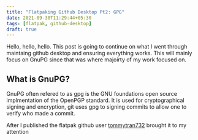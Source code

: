 ```yaml
---
title: "Flatpaking Github Desktop Pt2: GPG"
date: 2021-09-30T11:29:44+05:30
tags: [flatpak, github-desktop]
draft: true
---
```


Hello, hello, hello. This post is going to continue on what I went through maintaing github desktop and ensuring everything works. This will mainly focus on GnuPG since that was where majoirty of my work focused on.

## What is GnuPG?

GnuPG often refered to as gpg is the GNU foundations open source implmentation of the OpenPGP standard. It is used for cryptographical signing and encryption, git uses gpg to signing commits to allow one to verify who made a commit.

After I published the flatpak github user [tommytran732](https://github.com/tommytran732) brought it to my attention 
